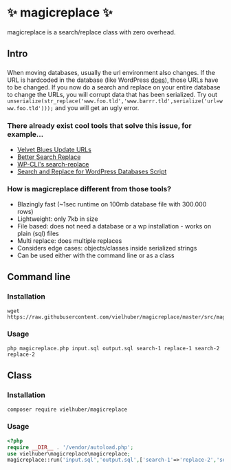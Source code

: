 # ✨ magicreplace ✨

magicreplace is a search/replace class with zero overhead.

## Intro

###

When moving databases, usually the url environment also changes.
If the URL is hardcoded in the database (like WordPress [does](https://make.wordpress.org/core/handbook/contribute/design-decisions/#absolute-versus-relative-urls)), those URLs have to be changed.
If you now do a search and replace on your entire database to change the URLs,
you will corrupt data that has been serialized. Try out `unserialize(str_replace('www.foo.tld','www.barrr.tld',serialize('url=www.foo.tld')));` and you will get an ugly error.

### There already exist cool tools that solve this issue, for example...

* [Velvet Blues Update URLs](https://wordpress.org/plugins/velvet-blues-update-urls/)
* [Better Search Replace](https://wordpress.org/plugins/better-search-replace/)
* [WP-CLI's search-replace](http://wp-cli.org/commands/search-replace/)
* [Search and Replace for WordPress Databases Script](https://interconnectit.com/products/search-and-replace-for-wordpress-databases/)

### How is magicreplace different from those tools?

* Blazingly fast (~1sec runtime on 100mb database file with 300.000 rows)
* Lightweight: only 7kb in size
* File based: does not need a database or a wp installation - works on plain (sql) files
* Multi replace: does multiple replaces
* Considers edge cases: objects/classes inside serialized strings
* Can be used either with the command line or as a class

## Command line

### Installation

```
wget https://raw.githubusercontent.com/vielhuber/magicreplace/master/src/magicreplace.php
```

### Usage

```
php magicreplace.php input.sql output.sql search-1 replace-1 search-2 replace-2
```


## Class

### Installation

```
composer require vielhuber/magicreplace
```
    
### Usage

```php
<?php
require __DIR__ . '/vendor/autoload.php';
use vielhuber\magicreplace\magicreplace;
magicreplace::run('input.sql','output.sql',['search-1'=>'replace-2','search-2'=>'replace-2']);
```

